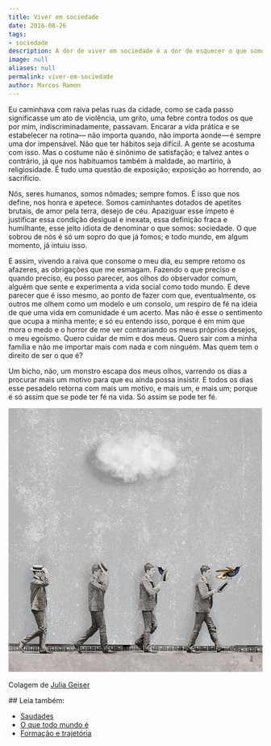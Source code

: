 ```yaml
---
title: Viver em sociedade
date: 2016-08-26
tags:
- sociedade
description: A dor de viver em sociedade é a dor de esquecer o que somos, o que queremos.
image: null
aliases: null
permalink: viver-em-sociedade
author: Marcos Ramon
---
```

Eu caminhava com raiva pelas ruas da cidade, como se cada passo significasse um ato de violência, um grito, uma febre contra todos os que por mim, indiscriminadamente, passavam. Encarar a vida prática e se estabelecer na rotina— não importa quando, não importa aonde — é sempre uma dor impensável. Não que ter hábitos seja difícil. A gente se acostuma com isso. Mas o costume não é sinônimo de satisfação; e talvez antes o contrário, já que nos habituamos também à maldade, ao martírio, à religiosidade. É tudo uma questão de exposição; exposição ao horrendo, ao sacrifício.

Nós, seres humanos, somos nômades; sempre fomos. É isso que nos define, nos honra e apetece. Somos caminhantes dotados de apetites brutais, de amor pela terra, desejo de céu. Apaziguar esse ímpeto é justificar essa condição desigual e inexata, essa definição fraca e humilhante, esse jeito idiota de denominar o que somos: sociedade. O que sobrou de nós é só um sopro do que já fomos; e todo mundo, em algum momento, já intuiu isso.

E assim, vivendo a raiva que consome o meu dia, eu sempre retomo os afazeres, as obrigações que me esmagam. Fazendo o que preciso e quando preciso, eu posso parecer, aos olhos do observador comum, alguém que sente e experimenta a vida social como todo mundo. E deve parecer que é isso mesmo, ao ponto de fazer com que, eventualmente, os outros me olhem como um modelo e um consolo, um respiro de fé na ideia de que uma vida em comunidade é um acerto. Mas não é esse o sentimento que ocupa a minha mente; e só eu entendo isso, porque é em mim que mora o medo e o horror de me ver contrariando os meus próprios desejos, o meu egoísmo. Quero cuidar de mim e dos meus. Quero sair com a minha família e não me importar mais com nada e com ninguém. Mas quem tem o direito de ser o que é?

Um bicho, não, um monstro escapa dos meus olhos, varrendo os dias a procurar mais um motivo para que eu ainda possa insistir. E todos os dias esse pesadelo retorna com mais um motivo, e mais um, e mais um; porque é só assim que se pode ter fé na vida. Só assim se pode ter fé.

<img src="/assets/img/viver-em-sociedade-medium.jpeg">

Colagem de [Julia Geiser](http://julia-geiser.ch/post/144503242859)


<div class="leia-tambem" markdown="1">
## Leia também:

- <a href="/saudades">Saudades</a>
- <a href="/o-que-todo-mundo-e">O que todo mundo é</a>
- <a href="/formacao-e-trajetoria">Formação e trajetória</a>
</div>